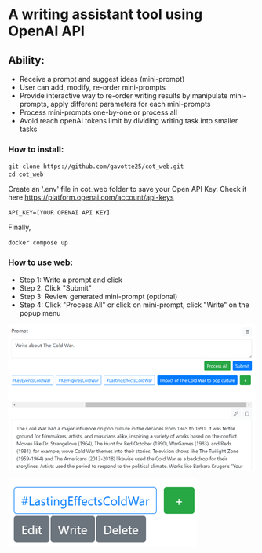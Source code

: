# A writing assistant tool using OpenAI API
## Ability: 
- Receive a prompt and suggest ideas (mini-prompt)
- User can add, modify, re-order mini-prompts
- Provide interactive way to re-order writing results by manipulate mini-prompts, apply different parameters for each mini-prompts
- Process mini-prompts one-by-one or process all
- Avoid reach openAI tokens limit by dividing writing task into smaller tasks

### How to install:
```
git clone https://github.com/gavotte25/cot_web.git
cd cot_web
```
Create an '.env' file in cot_web folder to save your Open API Key. Check it here https://platform.openai.com/account/api-keys
```
API_KEY=[YOUR OPENAI API KEY]
```
Finally,
```
docker compose up
```
### How to use web:
- Step 1: Write a prompt and click
- Step 2: Click "Submit"
- Step 3: Review generated mini-prompt (optional)
- Step 4: Click "Process All" or click on mini-prompt, click "Write" on the popup menu

![How the web looks](image.png)

![Popup menu of mini-prompt](image-1.png)